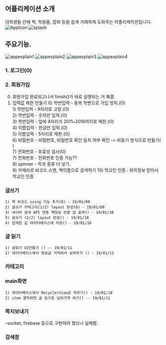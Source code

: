 ## 어플리케이션 소개
대학생들 간에 책, 학용품, 잡화 등을 쉽게 거래하게 도와주는 어플리케이션입니다.
![AppIcon](https://user-images.githubusercontent.com/42515875/53171283-ac111000-3625-11e9-9f90-8b4b7f903a85.png)
![splash](https://user-images.githubusercontent.com/42515875/53171290-b16e5a80-3625-11e9-8a64-e240b1571a3c.png)
## 주요기능.
![appexplain1](https://user-images.githubusercontent.com/42515875/53302125-48dde280-389e-11e9-8f90-64de90a71fd2.png)
![appexplain2](https://user-images.githubusercontent.com/42515875/53854260-19e90e80-400c-11e9-8fba-35652e4ff6cd.png)
![appexplain3](https://user-images.githubusercontent.com/42515875/53854278-2e2d0b80-400c-11e9-88fa-268fb220dae9.png)
![appexplain4](https://user-images.githubusercontent.com/42515875/53302148-8e021480-389e-11e9-9dee-96fe4e462856.png)
### 1. 로그인(O)
### 2. 회원가입
  0. 회원가입 완료되고나서 finish()가 바로 실행되는 거 해결.
  1. 입력값 제한 만들기
	0) 학번입력 - 중복 학번으로 가입 방지.(O)  <br>
	1) 학번입력 - 9자리로 고정.(O)<br>
	2) 학번입력 - 숫자만 입력.(O)<br>
	3) 학번입력 - 앞에 4자리가 2011~2019까지로 제한.(O) <br>
	4) 이름입력 - 한글만 입력.(O)<br>
	5) 이름입력 - 5자리로 제한.(O)<br>
	6) 비밀번호 - 비밀번호, 비밀번호 확인 일치 여부 확인 -> 비동기 방식으로 만들기( )<br>
	7) 전화번호 - 유효성 검사(O)<br>
	7) 전화번호 - 전화번호 인증 가능??<br>
	8) spinner - 학과 종류 더 넣기.<br>
	9) 카메라로 바코드 스캔, 책이름으로 검색하기
	10) 학교인 인증 : 위치정보 받아서 학교인 인증
### 글쓰기
	1) 책 바코드 zxing 기능 추가(O) - 19/01/09
	2) 글쓰기 카테고리(1/2) layout 완성(O) - 19/01/09
	3) 네이버 검색 API 연동 책정보 반환 값 출력() - 19/01/10
	3) 글쓰기 (2/2) layout 완성() - 19/01/10
	4) 입력한 값 데이터베이스에 저장() - 19/01/10
### 글 읽기
	1) 글읽기 UI만들기 () -- 19/01/11
	2) 데이터베이스에서 정보글 가져와서 보여주기 () - 19/01/11
### 카테고리

### main화면
	1) 데이터베이스에서 RecyclerView로 띄우기() - 19/01/10
	2) item 클릭하면 글 읽기로 넘어가게 하기() -- 19/01/11
### 쪽지보내기
-socket, firebase 등으로 구현하려 했으나 실패함.
### 검색창	
